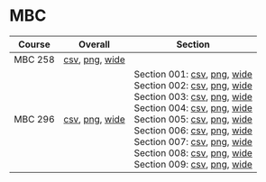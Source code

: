 # MBC

| Course | Overall | Section |
| ------ | ------- | ------- |
| MBC 258 | [csv](https://github.com/UCSD-Historical-Enrollment-Data/2024Fall/blob/main/overall/MBC%20258.csv), [png](https://raw.githubusercontent.com/UCSD-Historical-Enrollment-Data/2024Fall/main/plot_overall/MBC%20258.png), [wide](https://raw.githubusercontent.com/UCSD-Historical-Enrollment-Data/2024Fall/main/plot_overall_wide/MBC%20258.png) |  |
| MBC 296 | [csv](https://github.com/UCSD-Historical-Enrollment-Data/2024Fall/blob/main/overall/MBC%20296.csv), [png](https://raw.githubusercontent.com/UCSD-Historical-Enrollment-Data/2024Fall/main/plot_overall/MBC%20296.png), [wide](https://raw.githubusercontent.com/UCSD-Historical-Enrollment-Data/2024Fall/main/plot_overall_wide/MBC%20296.png) | Section 001: [csv](https://github.com/UCSD-Historical-Enrollment-Data/2024Fall/blob/main/section/MBC%20296_001.csv), [png](https://raw.githubusercontent.com/UCSD-Historical-Enrollment-Data/2024Fall/main/plot_section/MBC%20296_001.png), [wide](https://raw.githubusercontent.com/UCSD-Historical-Enrollment-Data/2024Fall/main/plot_section_wide/MBC%20296_001.png)<br>Section 002: [csv](https://github.com/UCSD-Historical-Enrollment-Data/2024Fall/blob/main/section/MBC%20296_002.csv), [png](https://raw.githubusercontent.com/UCSD-Historical-Enrollment-Data/2024Fall/main/plot_section/MBC%20296_002.png), [wide](https://raw.githubusercontent.com/UCSD-Historical-Enrollment-Data/2024Fall/main/plot_section_wide/MBC%20296_002.png)<br>Section 003: [csv](https://github.com/UCSD-Historical-Enrollment-Data/2024Fall/blob/main/section/MBC%20296_003.csv), [png](https://raw.githubusercontent.com/UCSD-Historical-Enrollment-Data/2024Fall/main/plot_section/MBC%20296_003.png), [wide](https://raw.githubusercontent.com/UCSD-Historical-Enrollment-Data/2024Fall/main/plot_section_wide/MBC%20296_003.png)<br>Section 004: [csv](https://github.com/UCSD-Historical-Enrollment-Data/2024Fall/blob/main/section/MBC%20296_004.csv), [png](https://raw.githubusercontent.com/UCSD-Historical-Enrollment-Data/2024Fall/main/plot_section/MBC%20296_004.png), [wide](https://raw.githubusercontent.com/UCSD-Historical-Enrollment-Data/2024Fall/main/plot_section_wide/MBC%20296_004.png)<br>Section 005: [csv](https://github.com/UCSD-Historical-Enrollment-Data/2024Fall/blob/main/section/MBC%20296_005.csv), [png](https://raw.githubusercontent.com/UCSD-Historical-Enrollment-Data/2024Fall/main/plot_section/MBC%20296_005.png), [wide](https://raw.githubusercontent.com/UCSD-Historical-Enrollment-Data/2024Fall/main/plot_section_wide/MBC%20296_005.png)<br>Section 006: [csv](https://github.com/UCSD-Historical-Enrollment-Data/2024Fall/blob/main/section/MBC%20296_006.csv), [png](https://raw.githubusercontent.com/UCSD-Historical-Enrollment-Data/2024Fall/main/plot_section/MBC%20296_006.png), [wide](https://raw.githubusercontent.com/UCSD-Historical-Enrollment-Data/2024Fall/main/plot_section_wide/MBC%20296_006.png)<br>Section 007: [csv](https://github.com/UCSD-Historical-Enrollment-Data/2024Fall/blob/main/section/MBC%20296_007.csv), [png](https://raw.githubusercontent.com/UCSD-Historical-Enrollment-Data/2024Fall/main/plot_section/MBC%20296_007.png), [wide](https://raw.githubusercontent.com/UCSD-Historical-Enrollment-Data/2024Fall/main/plot_section_wide/MBC%20296_007.png)<br>Section 008: [csv](https://github.com/UCSD-Historical-Enrollment-Data/2024Fall/blob/main/section/MBC%20296_008.csv), [png](https://raw.githubusercontent.com/UCSD-Historical-Enrollment-Data/2024Fall/main/plot_section/MBC%20296_008.png), [wide](https://raw.githubusercontent.com/UCSD-Historical-Enrollment-Data/2024Fall/main/plot_section_wide/MBC%20296_008.png)<br>Section 009: [csv](https://github.com/UCSD-Historical-Enrollment-Data/2024Fall/blob/main/section/MBC%20296_009.csv), [png](https://raw.githubusercontent.com/UCSD-Historical-Enrollment-Data/2024Fall/main/plot_section/MBC%20296_009.png), [wide](https://raw.githubusercontent.com/UCSD-Historical-Enrollment-Data/2024Fall/main/plot_section_wide/MBC%20296_009.png) |
